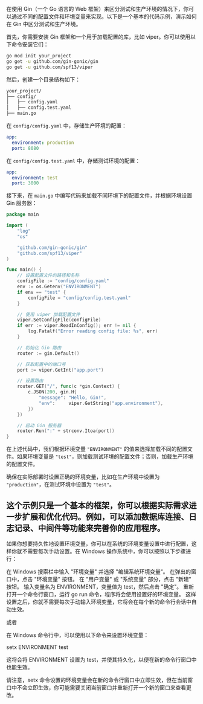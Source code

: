 在使用 Gin（一个 Go 语言的 Web 框架）来区分测试和生产环境的情况下，你可以通过不同的配置文件和环境变量来实现。以下是一个基本的代码示例，演示如何在 Gin 中区分测试和生产环境。

首先，你需要安装 Gin 框架和一个用于加载配置的库，比如 viper。你可以使用以下命令安装它们：

```bash
go mod init your_project
go get -u github.com/gin-gonic/gin
go get -u github.com/spf13/viper
```

然后，创建一个目录结构如下：

```bash
your_project/
├── config/
│   ├── config.yaml
│   ├── config.test.yaml
├── main.go
```

在 `config/config.yaml` 中，存储生产环境的配置：

```yaml
app:
  environment: production
  port: 8080
```

在 `config/config.test.yaml` 中，存储测试环境的配置：

```yaml
app:
  environment: test
  port: 3000
```

接下来，在 `main.go` 中编写代码来加载不同环境下的配置文件，并根据环境设置 Gin 服务器：

```go
package main

import (
	"log"
	"os"

	"github.com/gin-gonic/gin"
	"github.com/spf13/viper"
)

func main() {
	// 设置配置文件的路径和名称
	configFile := "config/config.yaml"
	env := os.Getenv("ENVIRONMENT")
	if env == "test" {
		configFile = "config/config.test.yaml"
	}

	// 使用 viper 加载配置文件
	viper.SetConfigFile(configFile)
	if err := viper.ReadInConfig(); err != nil {
		log.Fatalf("Error reading config file: %s", err)
	}

	// 初始化 Gin 路由
	router := gin.Default()

	// 获取配置中的端口号
	port := viper.GetInt("app.port")

	// 设置路由
	router.GET("/", func(c *gin.Context) {
		c.JSON(200, gin.H{
			"message": "Hello, Gin!",
			"env":     viper.GetString("app.environment"),
		})
	})

	// 启动 Gin 服务器
	router.Run(":" + strconv.Itoa(port))
}
```

在上述代码中，我们根据环境变量 `"ENVIRONMENT"` 的值来选择加载不同的配置文件。如果环境变量是 `"test"`，则加载测试环境的配置文件；否则，加载生产环境的配置文件。

确保在实际部署时设置正确的环境变量，比如在生产环境中设置为 `"production"`，在测试环境中设置为 `"test"`。

这个示例只是一个基本的框架，你可以根据实际需求进一步扩展和优化代码。例如，可以添加数据库连接、日志记录、中间件等功能来完善你的应用程序。
------
如果你想要持久性地设置环境变量，你可以在系统的环境变量设置中进行配置，这样你就不需要每次手动设置。在 Windows 操作系统中，你可以按照以下步骤进行：

在 Windows 搜索栏中输入 "环境变量" 并选择 "编辑系统环境变量"。
在弹出的窗口中，点击 "环境变量" 按钮。
在 "用户变量" 或 "系统变量" 部分，点击 "新建" 按钮。
输入变量名为 ENVIRONMENT，变量值为 test，然后点击 "确定"。
重新打开一个命令行窗口，运行 go run 命令，程序将会使用设置好的环境变量。
这样设置之后，你就不需要每次手动输入环境变量，它将会在每个新的命令行会话中自动生效。

或者


在 Windows 命令行中，可以使用以下命令来设置环境变量：

setx ENVIRONMENT test

这将会将 ENVIRONMENT 设置为 test，并使其持久化，以便在新的命令行窗口中也能生效。

请注意，setx 命令设置的环境变量会在新的命令行窗口中立即生效，但在当前窗口中不会立即生效，你可能需要关闭当前窗口并重新打开一个新的窗口来查看更改。